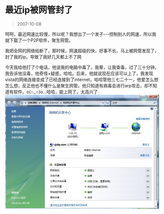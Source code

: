 # 最近ip被网管封了 

> 2007-10-08

<div class="pcs-article-content_ptkaiapt4bxy_baiduscarticle" id="detailArticleContent_ptkaiapt4bxy_baiduscarticle">
 呵呵，最近网速比较慢，所以呢？我想出了一个发子---控制别人的网速，所以我就下载了一个P2P软件，聚生网管。
 <p>
  我把全网的网络给断了，那时候，网速超级的快，好事不长，马上被网管发现了，封了我的ip，导致了我好几天都上不了网
 </p>
 今天我给他打了个电话，他说我的电脑中毒了，我晕，让我查毒，过了三十分钟。我告诉他没毒，他奇怪+疑惑，哈哈。后来，他就说现在应该可以上了，我发现vista的网络连接变成了已经连接到了internet，哈哈管他三七二十一，他爱怎么想怎么想，反正他也不懂什么是聚生网管。他只知道有病毒会进行arp攻击，却不知道有软件。o(∩_∩)o...哈哈，能上网了，太高兴了
 <img class="blogimg" small="0" src="images/fd2251170b1548073e3a13e9ab397a23.jpg"/>
</div>


